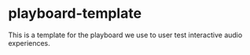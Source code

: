 # playboard-template
This is a template for the playboard we use to user test interactive audio experiences.
